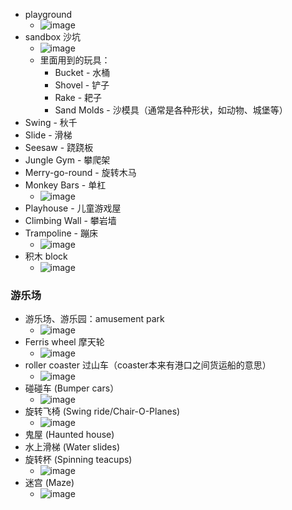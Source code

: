 - playground
  - ![image](https://github.com/user-attachments/assets/3361148c-486a-4272-8f72-bb111d56f94c)
- sandbox 沙坑
  - ![image](https://github.com/user-attachments/assets/22f8c5a6-1d0f-464f-ad54-fad364e4cb79)
  - 里面用到的玩具：
    - Bucket - 水桶
    - Shovel - 铲子
    - Rake - 耙子
    - Sand Molds - 沙模具（通常是各种形状，如动物、城堡等）
- Swing - 秋千
- Slide - 滑梯
- Seesaw - 跷跷板
- Jungle Gym - 攀爬架
- Merry-go-round - 旋转木马
- Monkey Bars - 单杠
  - ![image](https://github.com/user-attachments/assets/2039cffc-9d15-4d96-be03-a010548855bb)
- Playhouse - 儿童游戏屋
- Climbing Wall - 攀岩墙
- Trampoline - 蹦床
  - ![image](https://github.com/user-attachments/assets/23f1835f-ef4d-4ea9-9c49-b4d91860bdf2)
- 积木 block
  - ![image](https://github.com/user-attachments/assets/e8569aa5-5272-499c-9c5b-ea2eae6219ca)

### 游乐场
- 游乐场、游乐园：amusement park
  - ![image](https://github.com/user-attachments/assets/1deb44f9-60f1-4f99-aa93-4e35e149fd1c)
- Ferris wheel 摩天轮
  - ![image](https://github.com/user-attachments/assets/eda2b1ea-266a-49ba-b427-5719db047758)
- roller coaster 过山车（coaster本来有港口之间货运船的意思）
  - ![image](https://github.com/user-attachments/assets/6e1963f0-889a-4035-9812-39abf8002b46)
- 碰碰车 (Bumper cars）
  - ![image](https://github.com/user-attachments/assets/de14b7ef-57df-434d-9f03-0c67b447776e) 
- 旋转飞椅 (Swing ride/Chair-O-Planes)
  - ![image](https://github.com/user-attachments/assets/6d8e9804-bd0a-4f71-b6ab-0cecdb7c494b)
- 鬼屋 (Haunted house)
- 水上滑梯 (Water slides)
- 旋转杯 (Spinning teacups)
  - ![image](https://github.com/user-attachments/assets/2f75f2b3-6039-4b19-87ab-d2e1e7d8f785)
- 迷宫 (Maze)
  - ![image](https://github.com/user-attachments/assets/eccbcf40-ddd7-4482-9ede-8cc640a6d1a8)
